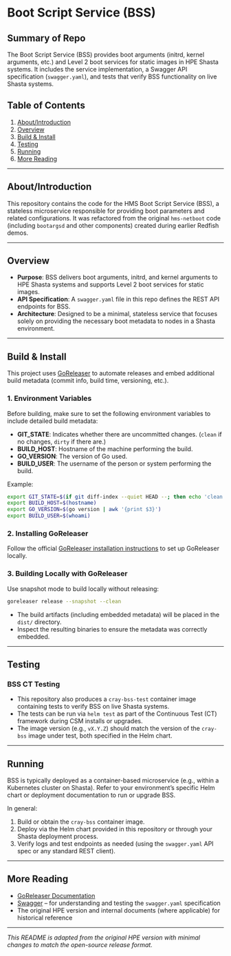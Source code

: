 # Boot Script Service (BSS)

## Summary of Repo 
The Boot Script Service (BSS) provides boot arguments (initrd, kernel arguments, etc.) and Level 2 boot services for static images in HPE Shasta systems. It includes the service implementation, a Swagger API specification (`swagger.yaml`), and tests that verify BSS functionality on live Shasta systems.

## Table of Contents
1. [About/Introduction](#aboutintroduction)  
2. [Overview](#overview)  
3. [Build & Install](#build--install)  
4. [Testing](#testing)  
5. [Running](#running)  
6. [More Reading](#more-reading)  

---

## About/Introduction
This repository contains the code for the HMS Boot Script Service (BSS), a stateless microservice responsible for providing boot parameters and related configurations. It was refactored from the original `hms-netboot` code (including `bootargsd` and other components) created during earlier Redfish demos.

---

## Overview
- **Purpose**: BSS delivers boot arguments, initrd, and kernel arguments to HPE Shasta systems and supports Level 2 boot services for static images.  
- **API Specification**: A `swagger.yaml` file in this repo defines the REST API endpoints for BSS.  
- **Architecture**: Designed to be a minimal, stateless service that focuses solely on providing the necessary boot metadata to nodes in a Shasta environment.

---

## Build & Install
This project uses [GoReleaser](https://goreleaser.com/) to automate releases and embed additional build metadata (commit info, build time, versioning, etc.).

### 1. Environment Variables
Before building, make sure to set the following environment variables to include detailed build metadata:

- **GIT_STATE**: Indicates whether there are uncommitted changes. (`clean` if no changes, `dirty` if there are.)
- **BUILD_HOST**: Hostname of the machine performing the build.
- **GO_VERSION**: The version of Go used.
- **BUILD_USER**: The username of the person or system performing the build.

Example:
```bash
export GIT_STATE=$(if git diff-index --quiet HEAD --; then echo 'clean'; else echo 'dirty'; fi)
export BUILD_HOST=$(hostname)
export GO_VERSION=$(go version | awk '{print $3}')
export BUILD_USER=$(whoami)
```

### 2. Installing GoReleaser
Follow the official [GoReleaser installation instructions](https://goreleaser.com/install/) to set up GoReleaser locally.

### 3. Building Locally with GoReleaser
Use snapshot mode to build locally without releasing:

```bash
goreleaser release --snapshot --clean
```

- The build artifacts (including embedded metadata) will be placed in the `dist/` directory.
- Inspect the resulting binaries to ensure the metadata was correctly embedded.

---

## Testing
### BSS CT Testing
- This repository also produces a `cray-bss-test` container image containing tests to verify BSS on live Shasta systems.  
- The tests can be run via `helm test` as part of the Continuous Test (CT) framework during CSM installs or upgrades.  
- The image version (e.g., `vX.Y.Z`) should match the version of the `cray-bss` image under test, both specified in the Helm chart.

---

## Running
BSS is typically deployed as a container-based microservice (e.g., within a Kubernetes cluster on Shasta). Refer to your environment’s specific Helm chart or deployment documentation to run or upgrade BSS.  

In general:
1. Build or obtain the `cray-bss` container image.
2. Deploy via the Helm chart provided in this repository or through your Shasta deployment process.
3. Verify logs and test endpoints as needed (using the `swagger.yaml` API spec or any standard REST client).

---

## More Reading
- [GoReleaser Documentation](https://goreleaser.com/docs/)  
- [Swagger](https://swagger.io/docs/) – for understanding and testing the `swagger.yaml` specification  
- The original HPE version and internal documents (where applicable) for historical reference  

---

_This README is adapted from the original HPE version with minimal changes to match the open-source release format._
